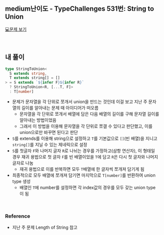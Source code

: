 ## medium난이도 - TypeChallenges 531번: String to Union

[💻문제 보기](https://www.typescriptlang.org/play?#code/PQKgUABBCsDMCMEC0EDKAXATgSwHYHMJ0B7CAVV22N0mSXodoCMBPCAQVwBNMBTNgNKYAhgGdiAN1EBrNgAoAAkz6wADNJEA2AJwBjUQEoIAYgC2vLtgCupk1crUTorHnxhaxzxACKV3s6oaWgBJUwAHABtec1x0IgALXjQXAiJSCkCiFjDeADoIABVspPRhaSTnHFThTHwbXlj8gsSIYit0MPaIUXi2iK4IJiThCHtM4gAzCDxOuKj0dF5MUXcoADFiTAheAA9hcKjViAADU-QVqHRiwv84gF4IAHJ4ACZYR4BuWiuciAAlfxWCL3ZJVfAFYgZagAHgKtwAfB8IMBgNsdjldIsBiRBkkAETwPEQAA+EDxLyJpLxsDxtFOxyO8IgADVsLwAO6tXAQADi2HQAAkrEwAFwQeILMKiEUo866eK5ABWolym3wwDg8DAIGA7lAEAA+kbjSbjRAAJptLYAYWIXCSAqWSVNLqNEB17h+SQwYIhUNwsLRi24om6KXwTIewlwLD1IENrtNN2cEGtYn8CcTZo92HCmziXogAG8IABRACOVmEEQANGX0bxMRAAL4QCaYYi2R4KL1IeXVqIEfzAdrYCKiR6e666dOhh4AbVopYbmOhFarEWhPtcfocAcej3hddwvAkS3hR6XK-Qa8r1a34d3gWhj3Qh7rr8Pl6gy4xN-X97bgQT4wo8iQRBExDvk88SPCSTy8HBpKPBESFPKh8GPFBF41lef63huD6+pCe4vromzUMIEjYJgVgTkeTy6GhWHMZgzFQZhuDMcIzESMx2CscxVjMfRl4ALpxpmWYGhAaxWJg6CJFsGC8FKUlZu6uqgLQTKoPENRJCwVrdMQESjtQ0ripK0qyqI8pKiqaoaggwDRqI7JLDpLJspy4hmeggSWRKHQ2cAcoKsqqq1M58DAH55m4BcEBMgAspsSTWvpEENPg-hisFUoymFdkRY5tTarqQA)

<br/>

## 내 풀이

```ts
type StringToUnion<
  S extends string,
  T extends string[] = []
> = S extends `${infer F}${infer R}`
  ? StringToUnion<R, [...T, F]>
  : T[number]
```

- 문제가 문자열을 각 단위로 쪼개서 union을 만드는 것인데 이걸 보고 지난 주 문자열의 길이를 알아내는 문제 때 아이디어가 떠오름
  - 문자열을 각 단위로 쪼개서 배열에 담은 다음 배열의 길이를 구해 문자열 길이를 알아내는 방법이었음
  - 그래서 이 방법을 이용해 문자열을 각 단위로 쪼갤 수 있다고 판단했고, 이를 union으로만 바꾸면 된다고 판단
- `S`를 extends를 이용해 string으로 설정하고 `T`를 기본값으로 `[]`(빈 배열)을 지니고 `string[]`를 지닐 수 있는 제네릭으로 설정
- `S`를 첫글자 `F`와 나머지 글자 `R`로 나뉘는 경우를 가정하고(삼항 연산자), 이 형태일 경우 재귀 용법으로 첫 글자 `F`를 빈 배열이었을 `T`에 담고 `R`은 다시 첫 글자와 나머지 글자로 나눔
  - 재귀 용법으로 이를 반복하면 모두 `T`배열에 한 글자씩 쪼개져 담기게 됨
- 최종적으로 모두 배열에 쪼개져 담기면 마지막으로 `T[number]`를 반환하여 union type 생성
  - 배열인 `T`에 number를 설정하면 각 index값의 경우를 모두 갖는 union type이 됨

<br/>

### Reference

- 지난 주 문제 Length of String 참고
